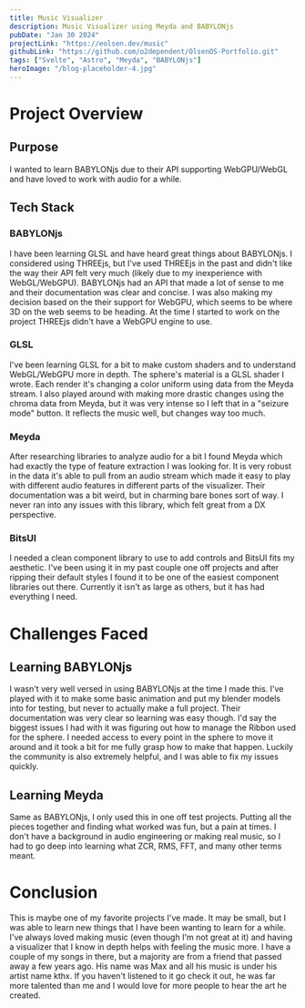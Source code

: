 ```yaml
---
title: Music Visualizer
description: Music Visualizer using Meyda and BABYLONjs
pubDate: "Jan 30 2024"
projectLink: "https://eolsen.dev/music"
githubLink: "https://github.com/o2dependent/OlsenOS-Portfolio.git"
tags: ["Svelte", "Astro", "Meyda", "BABYLONjs"]
heroImage: "/blog-placeholder-4.jpg"
---
```


# Project Overview

## Purpose

I wanted to learn BABYLONjs due to their API supporting WebGPU/WebGL and have loved to work with audio for a while.

## Tech Stack

### BABYLONjs

I have been learning GLSL and have heard great things about BABYLONjs. I considered using THREEjs, but I've used THREEjs in the past and didn't like the way their API felt very much (likely due to my inexperience with WebGL/WebGPU). BABYLONjs had an API that made a lot of sense to me and their documentation was clear and concise. I was also making my decision based on the their support for WebGPU, which seems to be where 3D on the web seems to be heading. At the time I started to work on the project THREEjs didn't have a WebGPU engine to use.

### GLSL

I've been learning GLSL for a bit to make custom shaders and to understand WebGL/WebGPU more in depth. The sphere's material is a GLSL shader I wrote. Each render it's changing a color uniform using data from the Meyda stream. I also played around with making more drastic changes using the chroma data from Meyda, but it was very intense so I left that in a "seizure mode" button. It reflects the music well, but changes way too much.

### Meyda

After researching libraries to analyze audio for a bit I found Meyda which had exactly the type of feature extraction I was looking for. It is very robust in the data it's able to pull from an audio stream which made it easy to play with different audio features in different parts of the visualizer. Their documentation was a bit weird, but in charming bare bones sort of way. I never ran into any issues with this library, which felt great from a DX perspective.

### BitsUI

I needed a clean component library to use to add controls and BitsUI fits my aesthetic. I've been using it in my past couple one off projects and after ripping their default styles I found it to be one of the easiest component libraries out there. Currently it isn't as large as others, but it has had everything I need.

# Challenges Faced

## Learning BABYLONjs

I wasn't very well versed in using BABYLONjs at the time I made this. I've played with it to make some basic animation and put my blender models into for testing, but never to actually make a full project. Their documentation was very clear so learning was easy though. I'd say the biggest issues I had with it was figuring out how to manage the Ribbon used for the sphere. I needed access to every point in the sphere to move it around and it took a bit for me fully grasp how to make that happen. Luckily the community is also extremely helpful, and I was able to fix my issues quickly.

## Learning Meyda

Same as BABYLONjs, I only used this in one off test projects. Putting all the pieces together and finding what worked was fun, but a pain at times. I don't have a background in audio engineering or making real music, so I had to go deep into learning what ZCR, RMS, FFT, and many other terms meant.

# Conclusion

This is maybe one of my favorite projects I've made. It may be small, but I was able to learn new things that I have been wanting to learn for a while. I've always loved making music (even though I'm not great at it) and having a visualizer that I know in depth helps with feeling the music more. I have a couple of my songs in there, but a majority are from a friend that passed away a few years ago. His name was Max and all his music is under his artist name kthx. If you haven't listened to it go check it out, he was far more talented than me and I would love for more people to hear the art he created.
